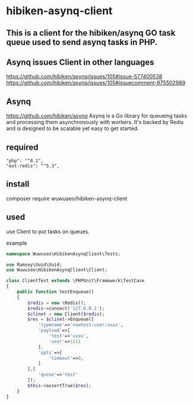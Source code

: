 # hibiken-asynq-client

## This is a client for the hibiken/asynq GO task queue used to send asynq tasks in PHP.

## Asynq issues Client in other languages
https://github.com/hibiken/asynq/issues/105#issue-577400538
https://github.com/hibiken/asynq/issues/105#issuecomment-875502989

## Asynq 
https://github.com/hibiken/asynq 
  Asynq is a Go library for queueing tasks and processing them asynchronously with workers. It's backed by Redis and is designed to be scalable yet easy to get started.

## required
```
"php": "^8.1",
"ext-redis": "^5.3",
```

## install

composer require wuwuseo/hibiken-asynq-client

## used

 use Client to put tasks on queues.

 example

```php
namespace Wuwuseo\HibikenAsynqClient\Tests;

use Ramsey\Uuid\Uuid;
use Wuwuseo\HibikenAsynqClient\Client;

class ClientTest extends \PHPUnit\Framework\TestCase
{
    public function testEnqueue()
    {
        $redis = new \Redis();
        $redis->connect('127.0.0.1');
        $clinet = new Client($redis);
        $res = $clinet->Enqueue([
            'typename'=>'newtest:user:xxxx',
            'payload'=>[
                'test'=>'xxxx',
                'user'=>1111
            ],
            'opts'=>[
                'timeout'=>0,
            ]
        ],[
            'queue'=>'test'        
        ]);
        $this->assertTrue($res);
    }
}
```
